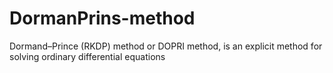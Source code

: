 # DormanPrins-method
 Dormand–Prince (RKDP) method or DOPRI method, is an explicit method for solving ordinary differential equations
